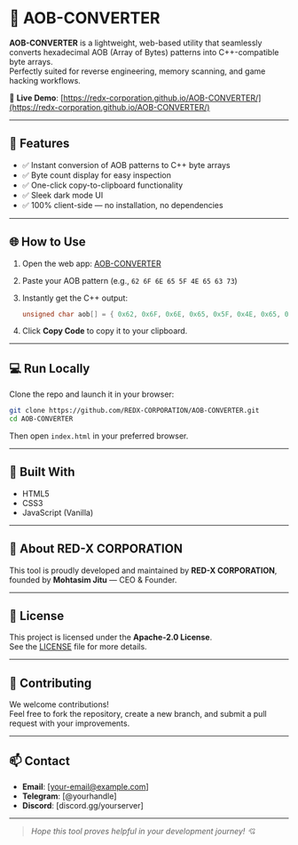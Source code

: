 # 🔄 AOB-CONVERTER

**AOB-CONVERTER** is a lightweight, web-based utility that seamlessly converts hexadecimal AOB (Array of Bytes) patterns into C++-compatible byte arrays.  
Perfectly suited for reverse engineering, memory scanning, and game hacking workflows.

🔗 **Live Demo**: [https://redx-corporation.github.io/AOB-CONVERTER/](https://redx-corporation.github.io/AOB-CONVERTER/)

---

## 🚀 Features

- ✅ Instant conversion of AOB patterns to C++ byte arrays  
- ✅ Byte count display for easy inspection  
- ✅ One-click copy-to-clipboard functionality  
- ✅ Sleek dark mode UI  
- ✅ 100% client-side — no installation, no dependencies  

---

## 🌐 How to Use

1. Open the web app: [AOB-CONVERTER](https://redx-corporation.github.io/AOB-CONVERTER/)  
2. Paste your AOB pattern (e.g., `62 6F 6E 65 5F 4E 65 63 73`)  
3. Instantly get the C++ output:

   ```cpp
   unsigned char aob[] = { 0x62, 0x6F, 0x6E, 0x65, 0x5F, 0x4E, 0x65, 0x63, 0x73 };
   ```

4. Click **Copy Code** to copy it to your clipboard.

---

## 💻 Run Locally

Clone the repo and launch it in your browser:

```bash
git clone https://github.com/REDX-CORPORATION/AOB-CONVERTER.git
cd AOB-CONVERTER
```

Then open `index.html` in your preferred browser.

---

## 🧰 Built With

- HTML5  
- CSS3  
- JavaScript (Vanilla)  

---

## 🏢 About RED-X CORPORATION

This tool is proudly developed and maintained by **RED-X CORPORATION**, founded by **Mohtasim Jitu** — CEO & Founder.

---

## 📜 License

This project is licensed under the **Apache-2.0 License**.  
See the [LICENSE](./LICENSE) file for more details.

---

## 🙌 Contributing

We welcome contributions!  
Feel free to fork the repository, create a new branch, and submit a pull request with your improvements.

---

## 📫 Contact

- **Email**: [your-email@example.com]  
- **Telegram**: [@yourhandle]  
- **Discord**: [discord.gg/yourserver]

---

> _Hope this tool proves helpful in your development journey! 💘_
